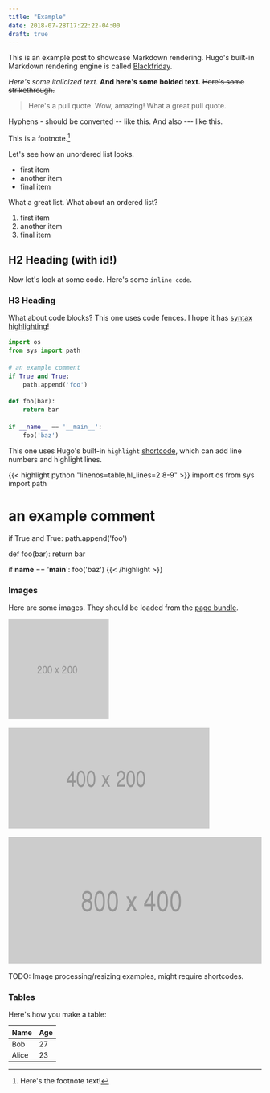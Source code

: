 ```yaml
---
title: "Example"
date: 2018-07-28T17:22:22-04:00
draft: true
---
```


This is an example post to showcase Markdown rendering. Hugo's built-in Markdown rendering engine is called [Blackfriday](https://gohugo.io/getting-started/configuration/#configure-blackfriday).

*Here's some italicized text.* **And here's some bolded text.** ~~Here's some strikethrough.~~

> Here's a pull quote. Wow, amazing! What a great pull quote.

Hyphens - should be converted -- like this. And also --- like this.

This is a footnote.[^1]

Let's see how an unordered list looks.

- first item
- another item
- final item

What a great list. What about an ordered list?

1. first item
2. another item
3. final item

## H2 Heading (with id!)

Now let's look at some code. Here's some `inline code`.

### H3 Heading

What about code blocks? This one uses code fences. I hope it has [syntax highlighting](https://gohugo.io/content-management/syntax-highlighting/)!

```py
import os
from sys import path

# an example comment
if True and True:
    path.append('foo')

def foo(bar):
    return bar

if __name__ == '__main__':
    foo('baz')
```

This one uses Hugo's built-in `highlight` [shortcode](https://gohugo.io/content-management/shortcodes/), which can add line numbers and highlight lines.

{{< highlight python "linenos=table,hl_lines=2 8-9" >}}
import os
from sys import path

# an example comment
if True and True:
    path.append('foo')

def foo(bar):
    return bar

if __name__ == '__main__':
    foo('baz')
{{< /highlight >}}

### Images

Here are some images. They should be loaded from the [page bundle](https://gohugo.io/content-management/page-bundles/).

![](200x200.png)

![](400x200.png)

![](800x400.png)

TODO: Image processing/resizing examples, might require shortcodes.

### Tables

Here's how you make a table:

   Name | Age
--------|------
    Bob | 27
  Alice | 23

[^1]: Here's the footnote text!

